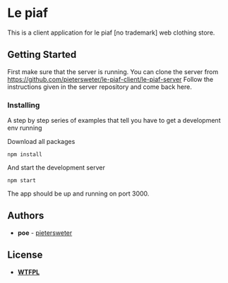 # Le piaf

This is a client application for le piaf [no trademark] web clothing store.

## Getting Started

First make sure that the server is running. You can clone the server from 
https://github.com/pietersweter/le-piaf-client/le-piaf-server
Follow the instructions given in the server repository and come back here.

### Installing

A step by step series of examples that tell you have to get a development env running

Download all packages

```
npm install
```

And start the development server

```
npm start
```

The app should be up and running on port 3000.

## Authors

* **poe** - [pietersweter](https://github.com/pietersweter)


## License

* [**WTFPL**](https://en.wikipedia.org/wiki/WTFPL)
